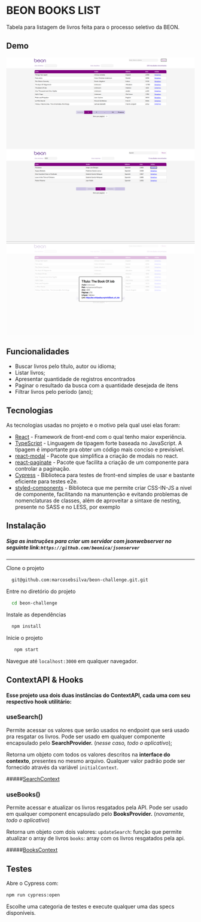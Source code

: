 # BEON BOOKS LIST
Tabela para listagem de livros feita para o processo seletivo da BEON.
## Demo
![Home demo image](/src/assets/readme/home.png?raw=true "Home")
![Search demo image](src/assets/readme/search.png?raw=true "Search")
![Modal demo image](src/assets/readme/modal.png?raw=true "Modal")
## Funcionalidades
- Buscar livros pelo título, autor ou idioma;
- Listar livros;
- Apresentar quantidade de registros encontrados
- Paginar o resultado da busca com a quantidade desejada de itens
- Filtrar livros pelo período (ano);

## Tecnologias

As tecnologias usadas no projeto e o motivo pela qual usei elas foram:

- [React](https://pt-br.reactjs.org) - Framework de front-end com o qual tenho maior experiência.
- [TypeScript](https://www.typescriptlang.org/) - Linguagem de tipagem forte baseada no JavaScript. A tipagem é importante pra obter um código mais conciso e previsível.
- [react-modal](https://www.npmjs.com/package/react-modal) - Pacote que simplifica a criação de modais no react.
- [react-paginate](https://www.npmjs.com/package/react-paginate) - Pacote que facilita a criação de um componente para controlar a paginação.
- [Cypress](https://www.cypress.io) - Biblioteca para testes de front-end simples de usar e bastante eficiente para testes e2e.
- [styled-components](https://styled-components.com/docs/basics) - Biblioteca que me permite criar CSS-IN-JS a nivel de componente, facilitando na manuntenção e evitando problemas de nomenclaturas de classes, além de aproveitar a sintaxe de nesting, presente no SASS e no LESS, por exemplo

## Instalação
##### Siga as instruções para criar um servidor com jsonwebserver no seguinte link:`https://github.com/beonica/jsonserver`
---------------
 
Clone o projeto

```bash
  git@github.com:marcosebsilva/beon-challenge.git.git
```

Entre no diretório do projeto

```bash
  cd beon-challenge
```

Instale as dependências

```bash
  npm install
```

Inicie o projeto

```bash
   npm start
```
Navegue até  `localhost:3000` em qualquer navegador.

## ContextAPI & Hooks
#### Esse projeto usa dois duas instâncias do ContextAPI, cada uma com seu respectivo hook utilitário:
### useSearch()
Permite acessar os valores que serão usados no endpoint que será usado pra resgatar os livros. Pode ser usado em qualquer componente encapsulado pelo **SearchProvider.** (*nesse caso, todo o aplicativo*);

Retorna um objeto com todos os valores descritos na **interface do contexto**, presentes no mesmo arquivo. Qualquer valor padrão pode ser fornecido através da variável `initialContext`.

#####[SearchContext](https://github.com/marcosebsilva/beon-challenge/blob/master/src/context/SearchContext.tsx)

### useBooks()
Permite acessar e atualizar os livros resgatados pela API. Pode ser usado em qualquer component encapsulado pelo **BooksProvider.** (*novamente, todo o aplicativo*)

Retorna um objeto com dois valores:
`updateSearch`: função que permite atualizar o array de livros
`books`: array com os livros resgatados pela api.

#####[BooksContext](https://github.com/marcosebsilva/beon-challenge/blob/master/src/context/BooksContext.tsx)

## Testes
Abre o Cypress com:
```sh
npm run cypress:open
```
Escolhe uma categoria de testes e execute qualquer uma das specs disponíveis.
